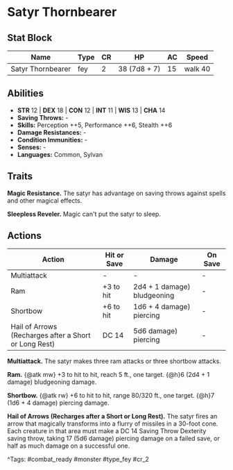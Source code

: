 # Satyr Thornbearer

## Stat Block

| Name | Type | CR | HP | AC | Speed |
|------|------|----|----|----|-------|
| Satyr Thornbearer | fey | 2 | 38 (7d8 + 7) | 15 | walk 40 |

## Abilities

- **STR** 12 | **DEX** 18 | **CON** 12 | **INT** 11 | **WIS** 13 | **CHA** 14
- **Saving Throws:** -  
- **Skills:** Perception ++5, Performance ++6, Stealth ++6  
- **Damage Resistances:** -  
- **Condition Immunities:** -  
- **Senses:** -  
- **Languages:** Common, Sylvan

## Traits

**Magic Resistance.** The satyr has advantage on saving throws against spells and other magical effects.

**Sleepless Reveler.** Magic can't put the satyr to sleep.


## Actions

| Action | Hit or Save | Damage | On Save |
|--------|--------------|--------|----------|
| Multiattack | - | - | - |
| Ram | +3 to hit | 2d4 + 1 damage) bludgeoning | - |
| Shortbow | +6 to hit | 1d6 + 4 damage) piercing | - |
| Hail of Arrows (Recharges after a Short or Long Rest) | DC 14 | 5d6 damage) piercing | - |

**Multiattack.** The satyr makes three ram attacks or three shortbow attacks.

**Ram.** {@atk mw} +3 to hit to hit, reach 5 ft., one target. {@h}6 (2d4 + 1 damage) bludgeoning damage.

**Shortbow.** {@atk rw} +6 to hit to hit, range 80/320 ft., one target. {@h}7 (1d6 + 4 damage) piercing damage.

**Hail of Arrows (Recharges after a Short or Long Rest).** The satyr fires an arrow that magically transforms into a flurry of missiles in a 30-foot cone. Each creature in that area must make a DC 14 Saving Throw Dexterity saving throw, taking 17 (5d6 damage) piercing damage on a failed save, or half as much damage on a successful one.


^Tags: #combat_ready #monster #type_fey #cr_2